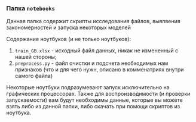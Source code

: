 ### Папка ```notebooks```

Данная папка содержит скрипты исследования файлов, выялвения закономерностей и запуска некоторых моделей

Содержание ноутбуков (и не только ноутбуков):
1. ```train_GB.xlsx``` - исходный файл данных, никак не измененный с нашей стороны;
2. ```preprocess.py``` - файл очистки и подсчета необходимых нам признаков (что и для чего нужн, описано в комменатриях внутри самого файла)

Некоторые ноутбуки подразумевают запуск исключительно на графических процессорах. Также для воспроизводимости (и проверки запускаемости) вам будут необходимы данные, которые вы можете взять либо из данной папки, либо скачать при помощи скриптов из ноутбука.

